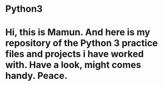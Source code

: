 # Python3
# Hi, this is Mamun. And here is my repository of the Python 3 practice files and projects i have worked with. Have a look, might comes handy. Peace.
